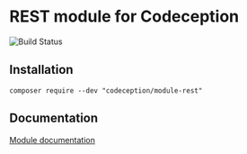 # REST module for Codeception

![Build Status](https://github.com/Codeception/module-rest/workflows/CI/badge.svg)

## Installation

```
composer require --dev "codeception/module-rest"
```

## Documentation

<a href="https://codeception.com/docs/modules/REST">Module documentation</a>
